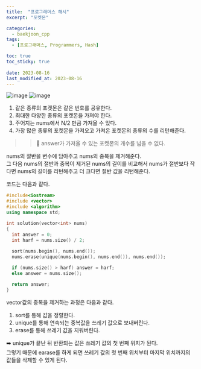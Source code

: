 ```yaml
---
title:  "프로그래머스 해시"
excerpt: "포켓몬"

categories:
  - baekjoon_cpp
tags:
  - [프로그래머스, Programmers, Hash]

toc: true
toc_sticky: true
 
date: 2023-08-16
last_modified_at: 2023-08-16
---
```


![image](https://github.com/kaYeonTan/Sort/assets/106606698/58dc9f53-65c4-4a15-97b6-a6342a505819)
![image](https://github.com/kaYeonTan/Sort/assets/106606698/5ce1a1bd-074a-43e7-838c-8c8c885410d0)

1. 같은 종류의 포켓몬은 같은 번호를 공유한다.  
2. 최대한 다양한 종류의 포켓몬을 가져야 한다.  
3. 주어지는 nums에서 N/2 만큼 가져올 수 있다.  
4. 가장 많은 종류의 포켓몬을 가져오고 가져온 포켓몬의 종류의 수를 리턴해준다.

>> 🌟 answer가 가져올 수 있는 포켓몬의 개수를 넘을 수 없다.  
  
  nums의 절반을 변수에 담아주고 nums의 중복을 제거해준다.  
  그 다음 nums의 절반과 중복이 제거된 nums의 길이를 비교해서 nums가 절반보다 작다면 nums의 길이를 리턴해주고 더 크다면 절반 값을 리턴해준다.  

  코드는 다음과 같다.  

  ```cpp
  #include<iostream>
#include <vector>
#include <algorithm>
using namespace std;

int solution(vector<int> nums)
{
    int answer = 0;
    int harf = nums.size() / 2;
    
    sort(nums.begin(), nums.end());
    nums.erase(unique(nums.begin(), nums.end()), nums.end());

    if (nums.size() > harf) answer = harf;
    else answer = nums.size();

    return answer;
}
  ```  


vector값의 중복을 제거하는 과정은 다음과 같다.  

1. sort를 통해 값을 정렬한다.  
2. unique를 통해 연속되는 중복값을 쓰레기 값으로 보내버린다.
3. erase를 통해 쓰레기 값을 지워버린다.
 
➡️ unique가 끝난 뒤 반환되는 값은 쓰레기 값의 첫 번째 위치가 된다.  
	그렇기 때문에 earase를 하게 되면 쓰레기 값의 첫 번째 위치부터 마지막 위치까지의 값들을 삭제할 수 있게 된다.  
		

